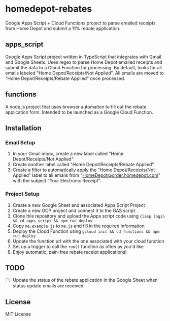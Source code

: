 # homedepot-rebates

Google Apps Script + Cloud Functions project to parse emailed receipts from Home Depot and submit a 11% rebate application.

## apps_script

Google Apps Script project written in TypeScript that integrates with Gmail and Google Sheets. Uses regex to parse Home Depot emailed receipts and submit the data to a Cloud Function for processing. By default, looks for all emails labeled "Home Depot/Receipts/Not Applied". All emails are moved to "Home Depot/Receipts/Rebate Applied" once processed.

## functions

A node.js project that uses browser automation to fill out the rebate application form. Intended to be launched as a Google Cloud Function.

## Installation

### Email Setup

1. In your Gmail inbox, create a new label called "Home Depot/Receipts/Not Applied"
2. Create another label called "Home Depot/Receipts/Rebate Applied"
3. Create a filter to automatically apply the "Home Depot/Receipts/Not Applied" label to all emails from "HomeDepot@order.homedepot.com" with the subject "Your Electronic Receipt".

### Project Setup

1. Create a new Google Sheet and associated Apps Script Project
2. Create a new GCP project and connect it to the GAS script
3. Clone this repository and upload the Apps script code using `clasp login && cd apps_script && npm run deploy`
4. Copy `me.example.js` to `me.js` and fill in the required information
5. Deploy the Cloud Function using `gcloud init && cd functions && npm run deploy`
6. Update the function url with the one associated with your cloud function
7. Set up a trigger to call the `run()` function as often as you'd like
8. Enjoy automatic, pain-free rebate receipt applications!

## TODO

- [ ] Update the status of the rebate application in the Google Sheet when status update emails are received

## License

MIT License
